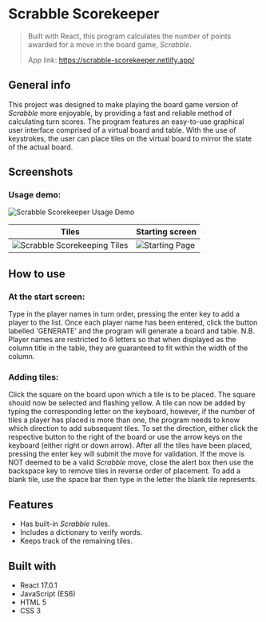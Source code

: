 # Scrabble Scorekeeper
> Built with React, this program calculates the number of points awarded for a move in the board game, *Scrabble*.
> 
> App link: https://scrabble-scorekeeper.netlify.app/

## General info

This project was designed to make playing the board game version of *Scrabble* more enjoyable, by providing a fast and reliable method of calculating turn scores. The program features an easy-to-use graphical user interface comprised of a virtual board and table. With the use of keystrokes, the user can place tiles on the virtual board to mirror the state of the actual board. 


## Screenshots
### Usage demo:
![Scrabble Scorekeeper Usage Demo](https://user-images.githubusercontent.com/44094740/104004433-a9791e80-519b-11eb-989f-ed604a78da45.gif)


| Tiles | Starting screen |
| ------------- | ------------- |
| ![Scrabble Scorekeeping Tiles](https://user-images.githubusercontent.com/44094740/99147316-f0ed9d80-2677-11eb-846a-52713c49c507.png) | ![Starting Page](https://user-images.githubusercontent.com/44094740/99147318-f1863400-2677-11eb-9058-a6207b2635fc.png) |

## How to use
### At the start screen:
Type in the player names in turn order, pressing the enter key to add a player to the list. Once each player name has been entered, click the button labelled 'GENERATE' and the program will generate a board and table. 
N.B. Player names are restricted to 6 letters so that when displayed as the column title in the table, they are guaranteed to fit within the width of the column.

### Adding tiles:
Click the square on the board upon which a tile is to be placed. The square should now be selected and flashing yellow.
A tile can now be added by typing the corresponding letter on the keyboard, however, if the number of tiles a player has placed is more than one, the program needs to know which direction to add subsequent tiles. To set the direction, either click the respective button to the right of the board or use the arrow keys on the keyboard (either right or down arrow). After all the tiles have been placed, pressing the enter key will submit the move for validation. If the move is NOT deemed to be a valid *Scrabble* move, close the alert box then use the backspace key to remove tiles in reverse order of placement. 
To add a blank tile, use the space bar then type in the letter the blank tile represents.


## Features
* Has built-in *Scrabble* rules.
* Includes a dictionary to verify words.
* Keeps track of the remaining tiles.


## Built with
* React 17.0.1
* JavaScript (ES6)
* HTML 5
* CSS 3
